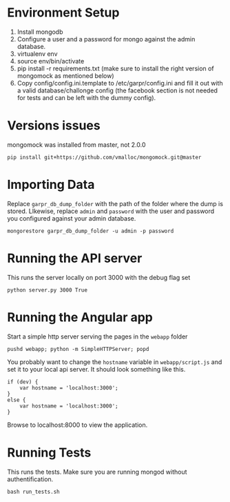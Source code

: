 Environment Setup
=================
1. Install mongodb
2. Configure a user and a password for mongo against the admin database.
3. virtualenv env
4. source env/bin/activate
5. pip install -r requirements.txt (make sure to install the right version of mongomock as mentioned below)
6. Copy config/config.ini.template to /etc/garpr/config.ini and fill it out with a valid database/challonge config (the facebook section is not needed for tests and can be left with the dummy config).

Versions issues
===============
mongomock was installed from master, not 2.0.0

    pip install git+https://github.com/vmalloc/mongomock.git@master

Importing Data
==============
Replace `garpr_db_dump_folder` with the path of the folder where the dump is stored. LIkewise, replace `admin` and `password` with the user and password you configured against your admin database.

	mongorestore garpr_db_dump_folder -u admin -p password

Running the API server
======================
This runs the server locally on port 3000 with the debug flag set

    python server.py 3000 True

Running the Angular app
=======================
Start a simple http server serving the pages in the `webapp` folder

	pushd webapp; python -m SimpleHTTPServer; popd

You probably want to change the `hostname` variable in `webapp/script.js` and set it to your local api server. It should look something like this.

	if (dev) {
	    var hostname = 'localhost:3000';
	}
	else {
	    var hostname = 'localhost:3000';
	}

Browse to localhost:8000 to view the application.


Running Tests
======================
This runs the tests. Make sure you are running mongod without authentification.

    bash run_tests.sh
